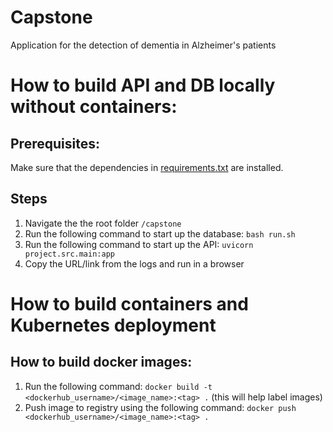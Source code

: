 # Capstone
Application for the detection of dementia in Alzheimer's patients

# How to build API and DB locally without containers:

## Prerequisites:
Make sure that the dependencies in [requirements.txt](./requirements.txt) are installed.

## Steps
1. Navigate the the root folder `/capstone`
2. Run the following command to start up the database: `bash run.sh`
3. Run the following command to start up the API: `uvicorn project.src.main:app`
4. Copy the URL/link from the logs and run in a browser

# How to build containers and Kubernetes deployment

## How to build docker images:
1. Run the following command: `docker build -t <dockerhub_username>/<image_name>:<tag> .` (this will help label images)
2. Push image to registry using the following command: `docker push <dockerhub_username>/<image_name>:<tag> .`
